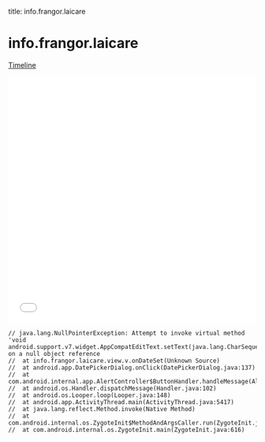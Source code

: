 title: info.frangor.laicare

# info.frangor.laicare

[Timeline](./vis-timeline.html)

<iframe src="./vis-timeline.html" width="100%" height="500px" style="border:none;"></iframe>

```
// java.lang.NullPointerException: Attempt to invoke virtual method 'void android.support.v7.widget.AppCompatEditText.setText(java.lang.CharSequence)' on a null object reference
// 	at info.frangor.laicare.view.v.onDateSet(Unknown Source)
// 	at android.app.DatePickerDialog.onClick(DatePickerDialog.java:137)
// 	at com.android.internal.app.AlertController$ButtonHandler.handleMessage(AlertController.java:163)
// 	at android.os.Handler.dispatchMessage(Handler.java:102)
// 	at android.os.Looper.loop(Looper.java:148)
// 	at android.app.ActivityThread.main(ActivityThread.java:5417)
// 	at java.lang.reflect.Method.invoke(Native Method)
// 	at com.android.internal.os.ZygoteInit$MethodAndArgsCaller.run(ZygoteInit.java:726)
// 	at com.android.internal.os.ZygoteInit.main(ZygoteInit.java:616)

```



